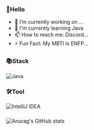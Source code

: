 ### 👋Hello

- 🔭 I’m currently working on ...
- 🌱 I'm currently learning Java
- 📫 How to reach me: Discord...
- ⚡ Fun Fact: My MBTI is ENFP...
### 📚Stack
![Java](https://img.shields.io/badge/java-%23ED8B00.svg?style=for-the-badge&logo=java&logoColor=white)
### 🛠️Tool
![IntelliJ IDEA](https://img.shields.io/badge/IntelliJIDEA-000000.svg?style=for-the-badge&logo=intellij-idea&logoColor=white)

###
![Anurag's GitHub stats](https://github-readme-stats.vercel.app/api?username=JustHuman1106&show_icons=true&theme=dark)
